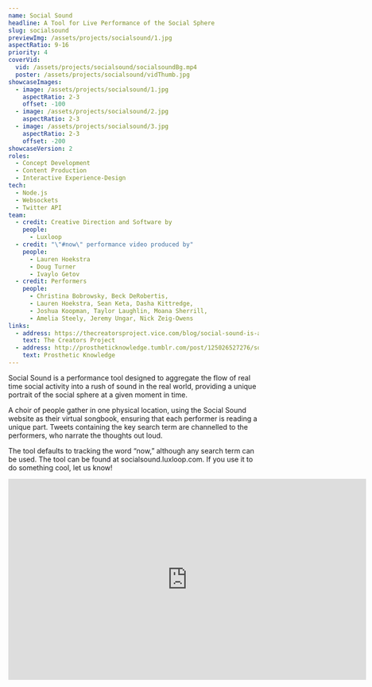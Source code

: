 ```yaml
---
name: Social Sound
headline: A Tool for Live Performance of the Social Sphere
slug: socialsound
previewImg: /assets/projects/socialsound/1.jpg
aspectRatio: 9-16
priority: 4
coverVid:
  vid: /assets/projects/socialsound/socialsoundBg.mp4
  poster: /assets/projects/socialsound/vidThumb.jpg
showcaseImages:
  - image: /assets/projects/socialsound/1.jpg
    aspectRatio: 2-3
    offset: -100
  - image: /assets/projects/socialsound/2.jpg
    aspectRatio: 2-3
  - image: /assets/projects/socialsound/3.jpg
    aspectRatio: 2-3
    offset: -200
showcaseVersion: 2
roles:
  - Concept Development
  - Content Production
  - Interactive Experience-Design
tech:
  - Node.js
  - Websockets
  - Twitter API
team:
  - credit: Creative Direction and Software by
    people:
      - Luxloop
  - credit: "\"#now\" performance video produced by"
    people:
      - Lauren Hoekstra
      - Doug Turner
      - Ivaylo Getov
  - credit: Performers
    people:
      - Christina Bobrowsky, Beck DeRobertis,
      - Lauren Hoekstra, Sean Keta, Dasha Kittredge,
      - Joshua Koopman, Taylor Laughlin, Moana Sherrill,
      - Amelia Steely, Jeremy Ungar, Nick Zeig-Owens
links:
  - address: https://thecreatorsproject.vice.com/blog/social-sound-is-a-tool-for-turning-twitter-into-live-sound-art
    text: The Creators Project
  - address: http://prostheticknowledge.tumblr.com/post/125026527276/social-sound-creative-project-by-luxloop-is-tool
    text: Prosthetic Knowledge
---
```



<p>
  Social Sound is a performance tool designed to aggregate the flow of real time social activity into a rush of sound in the real world, providing a unique portrait of the social sphere at a given moment in time.
</p>

<p>
  A choir of people gather in one physical location, using the Social Sound website as their virtual songbook, ensuring that each performer is reading a unique part. Tweets containing the key search term are channelled to the performers, who narrate the thoughts out loud.
</p>

<p>
  The tool defaults to tracking the word “now,” although any search term can be used. The tool can be found at socialsound.luxloop.com. If you use it to do something cool, let us know!
</p>

<div class="fitVid">
  <iframe src="http://player.vimeo.com/video/131315580?title=0&amp;byline=0&amp;portrait=0&amp;color=ffffff" width="720" height="405" frameborder="0" webkitallowfullscreen mozallowfullscreen allowfullscreen></iframe>
</div>
